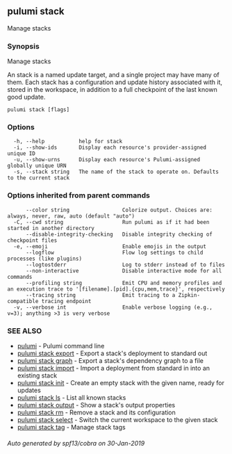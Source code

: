 ## pulumi stack

Manage stacks

### Synopsis


Manage stacks

An stack is a named update target, and a single project may have many of them.
Each stack has a configuration and update history associated with it, stored in
the workspace, in addition to a full checkpoint of the last known good update.


```
pulumi stack [flags]
```

### Options

```
  -h, --help           help for stack
  -i, --show-ids       Display each resource's provider-assigned unique ID
  -u, --show-urns      Display each resource's Pulumi-assigned globally unique URN
  -s, --stack string   The name of the stack to operate on. Defaults to the current stack
```

### Options inherited from parent commands

```
      --color string                 Colorize output. Choices are: always, never, raw, auto (default "auto")
  -C, --cwd string                   Run pulumi as if it had been started in another directory
      --disable-integrity-checking   Disable integrity checking of checkpoint files
  -e, --emoji                        Enable emojis in the output
      --logflow                      Flow log settings to child processes (like plugins)
      --logtostderr                  Log to stderr instead of to files
      --non-interactive              Disable interactive mode for all commands
      --profiling string             Emit CPU and memory profiles and an execution trace to '[filename].[pid].{cpu,mem,trace}', respectively
      --tracing string               Emit tracing to a Zipkin-compatible tracing endpoint
  -v, --verbose int                  Enable verbose logging (e.g., v=3); anything >3 is very verbose
```

### SEE ALSO
* [pulumi](pulumi.md)	 - Pulumi command line
* [pulumi stack export](pulumi_stack_export.md)	 - Export a stack's deployment to standard out
* [pulumi stack graph](pulumi_stack_graph.md)	 - Export a stack's dependency graph to a file
* [pulumi stack import](pulumi_stack_import.md)	 - Import a deployment from standard in into an existing stack
* [pulumi stack init](pulumi_stack_init.md)	 - Create an empty stack with the given name, ready for updates
* [pulumi stack ls](pulumi_stack_ls.md)	 - List all known stacks
* [pulumi stack output](pulumi_stack_output.md)	 - Show a stack's output properties
* [pulumi stack rm](pulumi_stack_rm.md)	 - Remove a stack and its configuration
* [pulumi stack select](pulumi_stack_select.md)	 - Switch the current workspace to the given stack
* [pulumi stack tag](pulumi_stack_tag.md)	 - Manage stack tags

###### Auto generated by spf13/cobra on 30-Jan-2019
